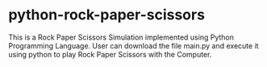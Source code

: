 # python-rock-paper-scissors
This is a Rock Paper Scissors Simulation implemented using Python Programming Language.
User can download the file main.py and execute it using python to play Rock Paper Scissors with the Computer.
